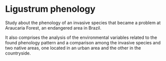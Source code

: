 # Ligustrum phenology
Study about the phenology of an invasive species that became a problem at Araucaria Forest, an endangered area in Brazil.

It also comprises the analysis of the environmental variables related to the found phenology pattern and a comparison among the invasive species and two native areas, one located in an urban area and the other in the countryside.   

